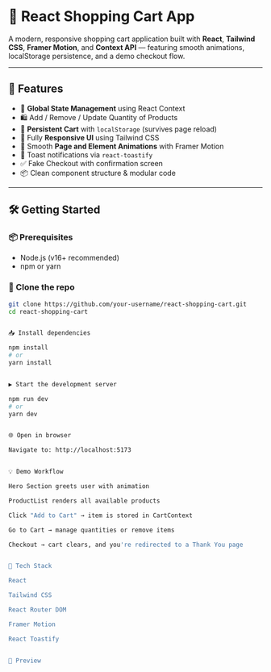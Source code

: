 # 🛒 React Shopping Cart App

A modern, responsive shopping cart application built with **React**, **Tailwind CSS**, **Framer Motion**, and **Context API** — featuring smooth animations, localStorage persistence, and a demo checkout flow.

---

## 🚀 Features

- 🧠 **Global State Management** using React Context
- 🛍️ Add / Remove / Update Quantity of Products
- 🔄 **Persistent Cart** with `localStorage` (survives page reload)
- 🎨 Fully **Responsive UI** using Tailwind CSS
- 🎉 Smooth **Page and Element Animations** with Framer Motion
- 🔔 Toast notifications via `react-toastify`
- ✅ Fake Checkout with confirmation screen
- 📦 Clean component structure & modular code

---

## 🛠️ Getting Started

### 📦 Prerequisites

- Node.js (v16+ recommended)
- npm or yarn

### 🚚 Clone the repo

```bash
git clone https://github.com/your-username/react-shopping-cart.git
cd react-shopping-cart


📥 Install dependencies

npm install
# or
yarn install


▶️ Start the development server

npm run dev
# or
yarn dev


🌐 Open in browser

Navigate to: http://localhost:5173


💡 Demo Workflow

Hero Section greets user with animation

ProductList renders all available products

Click "Add to Cart" → item is stored in CartContext

Go to Cart → manage quantities or remove items

Checkout → cart clears, and you're redirected to a Thank You page


🧰 Tech Stack

React

Tailwind CSS

React Router DOM

Framer Motion

React Toastify


📸 Preview
